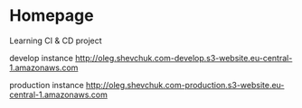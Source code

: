 # Homepage

Learning CI & CD project

develop instance http://oleg.shevchuk.com-develop.s3-website.eu-central-1.amazonaws.com

production instance http://oleg.shevchuk.com-production.s3-website.eu-central-1.amazonaws.com
